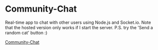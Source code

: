 # Community-Chat
Real-time app to chat with other users using Node.js and Socket.io. Note that the hosted version only works if I start the server. P.S. try the 'Send a random cat' button :)

[Community-Chat](https://serene-archimedes-2c389b.netlify.com/)